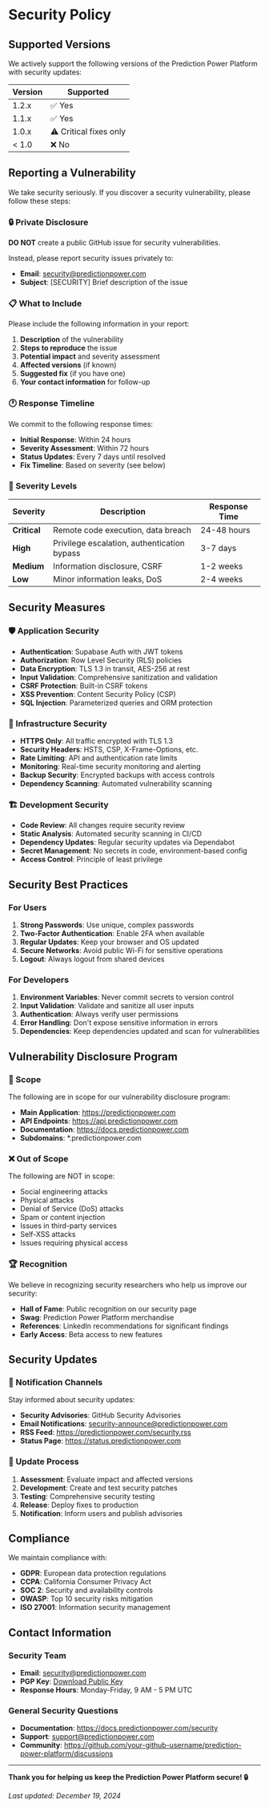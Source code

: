 # Security Policy

## Supported Versions

We actively support the following versions of the Prediction Power Platform with security updates:

| Version | Supported          |
| ------- | ------------------ |
| 1.2.x   | ✅ Yes             |
| 1.1.x   | ✅ Yes             |
| 1.0.x   | ⚠️ Critical fixes only |
| < 1.0   | ❌ No              |

## Reporting a Vulnerability

We take security seriously. If you discover a security vulnerability, please follow these steps:

### 🔒 Private Disclosure

**DO NOT** create a public GitHub issue for security vulnerabilities.

Instead, please report security issues privately to:
- **Email**: security@predictionpower.com
- **Subject**: [SECURITY] Brief description of the issue

### 📋 What to Include

Please include the following information in your report:

1. **Description** of the vulnerability
2. **Steps to reproduce** the issue
3. **Potential impact** and severity assessment
4. **Affected versions** (if known)
5. **Suggested fix** (if you have one)
6. **Your contact information** for follow-up

### 🕐 Response Timeline

We commit to the following response times:

- **Initial Response**: Within 24 hours
- **Severity Assessment**: Within 72 hours
- **Status Updates**: Every 7 days until resolved
- **Fix Timeline**: Based on severity (see below)

### 🚨 Severity Levels

| Severity | Description | Response Time |
|----------|-------------|---------------|
| **Critical** | Remote code execution, data breach | 24-48 hours |
| **High** | Privilege escalation, authentication bypass | 3-7 days |
| **Medium** | Information disclosure, CSRF | 1-2 weeks |
| **Low** | Minor information leaks, DoS | 2-4 weeks |

## Security Measures

### 🛡️ Application Security

- **Authentication**: Supabase Auth with JWT tokens
- **Authorization**: Row Level Security (RLS) policies
- **Data Encryption**: TLS 1.3 in transit, AES-256 at rest
- **Input Validation**: Comprehensive sanitization and validation
- **CSRF Protection**: Built-in CSRF tokens
- **XSS Prevention**: Content Security Policy (CSP)
- **SQL Injection**: Parameterized queries and ORM protection

### 🔐 Infrastructure Security

- **HTTPS Only**: All traffic encrypted with TLS 1.3
- **Security Headers**: HSTS, CSP, X-Frame-Options, etc.
- **Rate Limiting**: API and authentication rate limits
- **Monitoring**: Real-time security monitoring and alerting
- **Backup Security**: Encrypted backups with access controls
- **Dependency Scanning**: Automated vulnerability scanning

### 🏗️ Development Security

- **Code Review**: All changes require security review
- **Static Analysis**: Automated security scanning in CI/CD
- **Dependency Updates**: Regular security updates via Dependabot
- **Secret Management**: No secrets in code, environment-based config
- **Access Control**: Principle of least privilege

## Security Best Practices

### For Users

1. **Strong Passwords**: Use unique, complex passwords
2. **Two-Factor Authentication**: Enable 2FA when available
3. **Regular Updates**: Keep your browser and OS updated
4. **Secure Networks**: Avoid public Wi-Fi for sensitive operations
5. **Logout**: Always logout from shared devices

### For Developers

1. **Environment Variables**: Never commit secrets to version control
2. **Input Validation**: Validate and sanitize all user inputs
3. **Authentication**: Always verify user permissions
4. **Error Handling**: Don't expose sensitive information in errors
5. **Dependencies**: Keep dependencies updated and scan for vulnerabilities

## Vulnerability Disclosure Program

### 🎯 Scope

The following are in scope for our vulnerability disclosure program:

- **Main Application**: https://predictionpower.com
- **API Endpoints**: https://api.predictionpower.com
- **Documentation**: https://docs.predictionpower.com
- **Subdomains**: *.predictionpower.com

### ❌ Out of Scope

The following are NOT in scope:

- Social engineering attacks
- Physical attacks
- Denial of Service (DoS) attacks
- Spam or content injection
- Issues in third-party services
- Self-XSS attacks
- Issues requiring physical access

### 🏆 Recognition

We believe in recognizing security researchers who help us improve our security:

- **Hall of Fame**: Public recognition on our security page
- **Swag**: Prediction Power Platform merchandise
- **References**: LinkedIn recommendations for significant findings
- **Early Access**: Beta access to new features

## Security Updates

### 📢 Notification Channels

Stay informed about security updates:

- **Security Advisories**: GitHub Security Advisories
- **Email Notifications**: security-announce@predictionpower.com
- **RSS Feed**: https://predictionpower.com/security.rss
- **Status Page**: https://status.predictionpower.com

### 🔄 Update Process

1. **Assessment**: Evaluate impact and affected versions
2. **Development**: Create and test security patches
3. **Testing**: Comprehensive security testing
4. **Release**: Deploy fixes to production
5. **Notification**: Inform users and publish advisories

## Compliance

We maintain compliance with:

- **GDPR**: European data protection regulations
- **CCPA**: California Consumer Privacy Act
- **SOC 2**: Security and availability controls
- **OWASP**: Top 10 security risks mitigation
- **ISO 27001**: Information security management

## Contact Information

### Security Team
- **Email**: security@predictionpower.com
- **PGP Key**: [Download Public Key](https://predictionpower.com/security/pgp-key.asc)
- **Response Hours**: Monday-Friday, 9 AM - 5 PM UTC

### General Security Questions
- **Documentation**: https://docs.predictionpower.com/security
- **Support**: support@predictionpower.com
- **Community**: https://github.com/your-github-username/prediction-power-platform/discussions

---

**Thank you for helping us keep the Prediction Power Platform secure! 🔒**

*Last updated: December 19, 2024*
